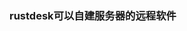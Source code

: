 <!--
 * @Author: 程英明
 * @Date: 2022-10-13 07:26:19
 * @LastEditTime: 2022-10-13 07:26:45
 * @LastEditors: 程英明
 * @Description: 
 * @FilePath: \doc-man\docs\software\rustdesk\index.md
 * QQ:504875043@qq.com
-->
### rustdesk可以自建服务器的远程软件